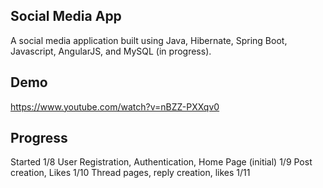 ## Social Media App
A social media application built using Java, Hibernate, Spring Boot, Javascript, AngularJS, and MySQL (in progress).
## Demo
https://www.youtube.com/watch?v=nBZZ-PXXqv0 
## Progress
Started 1/8
User Registration, Authentication, Home Page (initial) 1/9
Post creation, Likes 1/10
Thread pages, reply creation, likes 1/11
